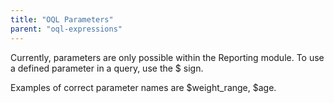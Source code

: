 ```yaml
---
title: "OQL Parameters"
parent: "oql-expressions"
---
```

Currently, parameters are only possible within the Reporting module. To use a defined parameter in a query, use the $ sign.

Examples of correct parameter names are $weight_range, $age.
